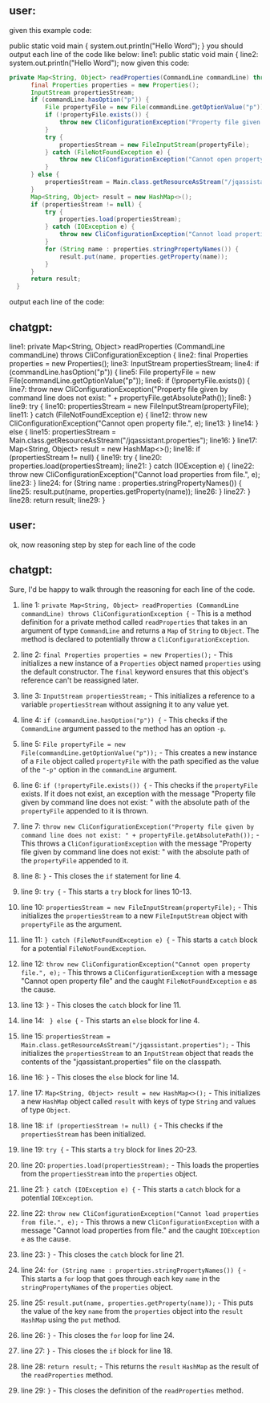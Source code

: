 

## user: 

given this example code: 

 public static void main { 
  system.out.println("Hello Word"); 
 } 
 you should output each line of the code like below: 
 line1: public static void main { 
  line2:      system.out.println("Hello Word");
 now given this code: 
  ```java
private Map<String, Object> readProperties(CommandLine commandLine) throws CliConfigurationException {
        final Properties properties = new Properties();
        InputStream propertiesStream;
        if (commandLine.hasOption("p")) {
            File propertyFile = new File(commandLine.getOptionValue("p"));
            if (!propertyFile.exists()) {
                throw new CliConfigurationException("Property file given by command line does not exist: " + propertyFile.getAbsolutePath());
            }
            try {
                propertiesStream = new FileInputStream(propertyFile);
            } catch (FileNotFoundException e) {
                throw new CliConfigurationException("Cannot open property file.", e);
            }
        } else {
            propertiesStream = Main.class.getResourceAsStream("/jqassistant.properties");
        }
        Map<String, Object> result = new HashMap<>();
        if (propertiesStream != null) {
            try {
                properties.load(propertiesStream);
            } catch (IOException e) {
                throw new CliConfigurationException("Cannot load properties from file.", e);
            }
            for (String name : properties.stringPropertyNames()) {
                result.put(name, properties.getProperty(name));
            }
        }
        return result;
    }
```

  output each line of the code:

## chatgpt: 

line1: private Map<String, Object> readProperties (CommandLine commandLine) throws CliConfigurationException {
line2:     final Properties properties = new Properties();
line3:     InputStream propertiesStream;
line4:     if (commandLine.hasOption("p")) {
line5:         File propertyFile = new File(commandLine.getOptionValue("p"));
line6:         if (!propertyFile.exists()) {
line7:             throw new CliConfigurationException("Property file given by command line does not exist: " + propertyFile.getAbsolutePath());
line8:         }
line9:         try {
line10:            propertiesStream = new FileInputStream(propertyFile);
line11:        } catch (FileNotFoundException e) {
line12:            throw new CliConfigurationException("Cannot open property file.", e);
line13:        }
line14:    } else {
line15:        propertiesStream = Main.class.getResourceAsStream("/jqassistant.properties");
line16:    }
line17:    Map<String, Object> result = new HashMap<>();
line18:    if (propertiesStream != null) {
line19:        try {
line20:            properties.load(propertiesStream);
line21:        } catch (IOException e) {
line22:            throw new CliConfigurationException("Cannot load properties from file.", e);
line23:        }
line24:    for (String name : properties.stringPropertyNames()) {
line25:        result.put(name, properties.getProperty(name));
line26:    }
line27:    }
line28:    return result;
line29: }

## user: 

ok, now reasoning step by step for each line of the code

## chatgpt: 

Sure, I'd be happy to walk through the reasoning for each line of the code. 

1. line 1: `private Map<String, Object> readProperties (CommandLine commandLine) throws CliConfigurationException {` - This is a method definition for a private method called `readProperties` that takes in an argument of type `CommandLine` and returns a `Map` of `String` to `Object`. The method is declared to potentially throw a `CliConfigurationException`.

2. line 2: `final Properties properties = new Properties();` - This initializes a new instance of a `Properties` object named `properties` using the default constructor. The `final` keyword ensures that this object's reference can't be reassigned later.

3. line 3: `InputStream propertiesStream;` - This initializes a reference to a variable `propertiesStream` without assigning it to any value yet.

4. line 4: `if (commandLine.hasOption("p")) {` - This checks if the `CommandLine` argument passed to the method has an option `-p`. 

5. line 5: `File propertyFile = new File(commandLine.getOptionValue("p"));` - This creates a new instance of a `File` object called `propertyFile` with the path specified as the value of the `"-p"` option in the `commandLine` argument.

6. line 6: `if (!propertyFile.exists()) {` - This checks if the `propertyFile` exists. If it does not exist, an exception with the message "Property file given by command line does not exist: " with the absolute path of the `propertyFile` appended to it is thrown.

7. line 7: `throw new CliConfigurationException("Property file given by command line does not exist: " + propertyFile.getAbsolutePath());` - This throws a `CliConfigurationException` with the message "Property file given by command line does not exist: " with the absolute path of the `propertyFile` appended to it.

8. line 8: `}` - This closes the `if` statement for line 4.

9. line 9: `try {` - This starts a `try` block for lines 10-13.

10. line 10: `propertiesStream = new FileInputStream(propertyFile);` - This initializes the `propertiesStream` to a new `FileInputStream` object with `propertyFile` as the argument.

11. line 11: `} catch (FileNotFoundException e) {` - This starts a `catch` block for a potential `FileNotFoundException`.

12. line 12: `throw new CliConfigurationException("Cannot open property file.", e);` - This throws a `CliConfigurationException` with a message "Cannot open property file" and the caught `FileNotFoundException` `e` as the cause.

13. line 13: `}` - This closes the `catch` block for line 11.

14. line 14: ` } else {` - This starts an `else` block for line 4.

15. line 15: `propertiesStream = Main.class.getResourceAsStream("/jqassistant.properties");` - This initializes the `propertiesStream` to an `InputStream` object that reads the contents of the "jqassistant.properties" file on the classpath. 

16. line 16: `}` - This closes the `else` block for line 14.

17. line 17: `Map<String, Object> result = new HashMap<>();` - This initializes a new `HashMap` object called `result` with keys of type `String` and values of type `Object`.

18. line 18: `if (propertiesStream != null) {` - This checks if the `propertiesStream` has been initialized.

19. line 19: `try {` - This starts a `try` block for lines 20-23.

20. line 20: `properties.load(propertiesStream);` - This loads the properties from the `propertiesStream` into the `properties` object.

21. line 21: `} catch (IOException e) {` - This starts a `catch` block for a potential `IOException`.

22. line 22: `throw new CliConfigurationException("Cannot load properties from file.", e);` - This throws a new `CliConfigurationException` with a message "Cannot load properties from file." and the caught `IOException` `e` as the cause.

23. line 23: `}` - This closes the `catch` block for line 21.

24. line 24: `for (String name : properties.stringPropertyNames()) {` - This starts a `for` loop that goes through each key `name` in the `stringPropertyNames` of the `properties` object.

25. line 25: `result.put(name, properties.getProperty(name));` - This puts the value of the key `name` from the `properties` object into the `result` `HashMap` using the `put` method.

26. line 26: `}` - This closes the `for` loop for line 24.

27. line 27: `}` - This closes the `if` block for line 18.

28. line 28: `return result;` - This returns the `result` `HashMap` as the result of the `readProperties` method.

29. line 29: `}` - This closes the definition of the `readProperties` method.